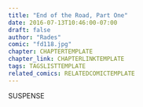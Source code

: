 ```yaml
---
title: "End of the Road, Part One"
date: 2016-07-13T10:46:00-07:00
draft: false
author: "Rades"
comic: "fd118.jpg"
chapter: CHAPTERTEMPLATE
chapter_link: CHAPTERLINKTEMPLATE
tags: TAGSLISTTEMPLATE
related_comics: RELATEDCOMICTEMPLATE
---
```


SUSPENSE

